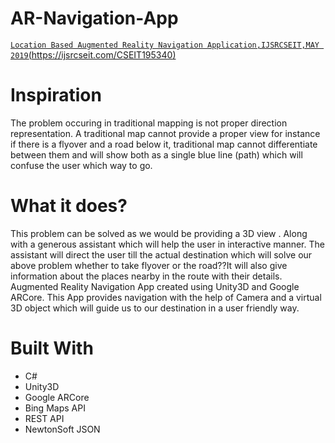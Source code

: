 # AR-Navigation-App
<u>`Location Based Augmented Reality Navigation Application,IJSRCSEIT,MAY 2019`(https://ijsrcseit.com/CSEIT195340)</u>

# Inspiration
The problem occuring in traditional mapping is not proper 
direction representation. A traditional map cannot provide a proper view for instance if there is a flyover and a 
road below it, traditional map cannot differentiate between them and will show both as a single blue line (path) 
which will confuse the user which way to go. 

# What it does?
This problem can be solved as we would be providing a 3D view . Along with a generous assistant which will help the user in interactive manner. The assistant will direct the user till the actual destination which will solve our above problem whether to take flyover or the road??It will also give information about the places nearby in the route with their details.
Augmented Reality Navigation App created using Unity3D and Google ARCore. This App provides navigation with the help of Camera and a virtual 3D object which will guide us to our destination in a user friendly way.

# Built With
* C#
* Unity3D
* Google ARCore
* Bing Maps API
* REST API
* NewtonSoft JSON
